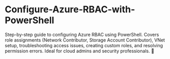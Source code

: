 # Configure-Azure-RBAC-with-PowerShell
Step-by-step guide to configuring Azure RBAC using PowerShell. Covers role assignments (Network Contributor, Storage Account Contributor), VNet setup, troubleshooting access issues, creating custom roles, and resolving permission errors. Ideal for cloud admins and security professionals. 🚀
